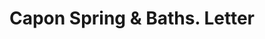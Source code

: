 ---
doi: 10.7916/D8X368NJ
date_other: '1890'
date_other_textual: 1890-1899
form: correspondence
genre:
- Letters (correspondence)
name:
- Capon Spring & Baths
object_in_context_url: https://biggert.cul.columbia.edu/items/view/ave_biggert_01623
subject_hierarchical_geographic:
- Capon Springs, West Virginia, United States
subject_name:
- Capon Spring & Baths
title: Capon Spring & Baths. Letter
sort_title: Capon Spring & Baths. Letter
call_number: ave_biggert_01623
coordinates:
- 39.13611111111111,-78.48444444444445
pid: ave_biggert_01623
identifiers: ave_biggert_01623
canvas_id: ldpd:396882
permalink: "/items/ave_biggert_01623/"
layout: iiif-image-page
---